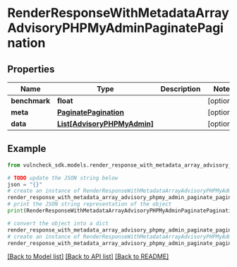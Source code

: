 # RenderResponseWithMetadataArrayAdvisoryPHPMyAdminPaginatePagination


## Properties

Name | Type | Description | Notes
------------ | ------------- | ------------- | -------------
**benchmark** | **float** |  | [optional] 
**meta** | [**PaginatePagination**](PaginatePagination.md) |  | [optional] 
**data** | [**List[AdvisoryPHPMyAdmin]**](AdvisoryPHPMyAdmin.md) |  | [optional] 

## Example

```python
from vulncheck_sdk.models.render_response_with_metadata_array_advisory_phpmy_admin_paginate_pagination import RenderResponseWithMetadataArrayAdvisoryPHPMyAdminPaginatePagination

# TODO update the JSON string below
json = "{}"
# create an instance of RenderResponseWithMetadataArrayAdvisoryPHPMyAdminPaginatePagination from a JSON string
render_response_with_metadata_array_advisory_phpmy_admin_paginate_pagination_instance = RenderResponseWithMetadataArrayAdvisoryPHPMyAdminPaginatePagination.from_json(json)
# print the JSON string representation of the object
print(RenderResponseWithMetadataArrayAdvisoryPHPMyAdminPaginatePagination.to_json())

# convert the object into a dict
render_response_with_metadata_array_advisory_phpmy_admin_paginate_pagination_dict = render_response_with_metadata_array_advisory_phpmy_admin_paginate_pagination_instance.to_dict()
# create an instance of RenderResponseWithMetadataArrayAdvisoryPHPMyAdminPaginatePagination from a dict
render_response_with_metadata_array_advisory_phpmy_admin_paginate_pagination_from_dict = RenderResponseWithMetadataArrayAdvisoryPHPMyAdminPaginatePagination.from_dict(render_response_with_metadata_array_advisory_phpmy_admin_paginate_pagination_dict)
```
[[Back to Model list]](../README.md#documentation-for-models) [[Back to API list]](../README.md#documentation-for-api-endpoints) [[Back to README]](../README.md)


